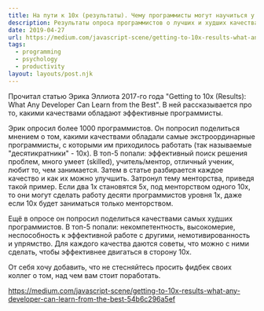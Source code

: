 ```yaml
---
title: На пути к 10x (результаты). Чему программисты могут научиться у лучших
description: Результаты опроса программистов о лучших и худших качествах и советы как достигнуть 10x
date: 2019-04-27
url: https://medium.com/javascript-scene/getting-to-10x-results-what-any-developer-can-learn-from-the-best-54b6c296a5ef
tags:
  - programming
  - psychology
  - productivity
layout: layouts/post.njk
---
```

Прочитал статью Эрика Эллиота 2017-го года "Getting to 10x (Results): What Any Developer Can Learn from the Best". В ней рассказывается про то, какими качествами обладают эффективные программисты.

Эрик опросил более 1000 программистов. Он попросил поделиться мнением о том, какими качествами обладали самые экстроординарные программисты, с которыми им приходилось работать (так называемые "десятикратники" - 10x). В топ-5 попали: эффективный поиск решения проблем, много умеет (skilled), учитель/ментор, отличный ученик, любит то, чем занимается. Затем в статье разбирается каждое качество и как их можно улучшить. Затронул тему менторства, приведя такой пример. Если два 1x становятся 5x, под менторством одного 10x, то они могут сделать работу десяти программистов уровня 1x, даже если 10x будет заниматься только менторством.

Ещё в опросе он попросил поделиться качествами самых худших программистов. В топ-5 попали: некомпетентность, высокомерие, неспособность к эффективной работе с другими, немотивированность и упрямство. Для каждого качества даются советы, что можно с ними сделать, чтобы эффективнее двигаться в сторону 10x.

От себя хочу добавить, что не стесняйтесь просить фидбек своих коллег о том, над чем вам стоит поработать.

https://medium.com/javascript-scene/getting-to-10x-results-what-any-developer-can-learn-from-the-best-54b6c296a5ef
